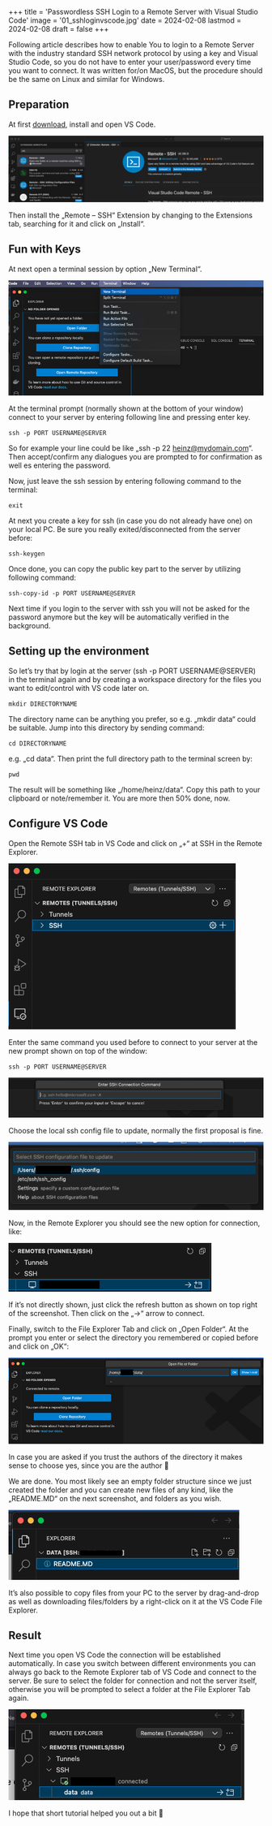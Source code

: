 +++
title = 'Passwordless SSH Login to a Remote Server with Visual Studio Code'
image = '01_sshloginvscode.jpg'
date = 2024-02-08
lastmod = 2024-02-08
draft = false
+++

Following article describes how to enable You to login to a Remote Server with the industry standard 
SSH network protocol by using a key and Visual Studio Code, so you do not have to enter your user/password every 
time you want to connect. It was written for/on MacOS, but the procedure should be the same on Linux and similar for Windows.

## Preparation

At first <a href="https://code.visualstudio.com/" target="_blank">download</a>, install and open VS Code.

![Remote SSH](02_grafik.png)

Then install the „Remote – SSH“ Extension by changing to the Extensions tab, searching for it and click on „Install“.

## Fun with Keys

At next open a terminal session by option „New Terminal“.

![New Terminal](03_grafik-1.png)

At the terminal prompt (normally shown at the bottom of your window) connect to your server 
by entering following line and pressing enter key.

```shell
ssh -p PORT USERNAME@SERVER
```

So for example your line could be like „ssh -p 22 heinz@mydomain.com“. 
Then accept/confirm any dialogues you are prompted to for confirmation as well es entering the password.

Now, just leave the ssh session by entering following command to the terminal:

```shell
exit 
```

At next you create a key for ssh (in case you do not already have one) on your local PC. 
Be sure you really exited/disconnected from the server before:

```shell
ssh-keygen
```

Once done, you can copy the public key part to the server by utilizing following command:

```shell
ssh-copy-id -p PORT USERNAME@SERVER
```

Next time if you login to the server with ssh you will not be asked for the password anymore 
but the key will be automatically verified in the background.

## Setting up the environment

So let’s try that by login at the server (ssh -p PORT USERNAME@SERVER) in the terminal again and by creating 
a workspace directory for the files you want to edit/control with VS code later on.

```shell
mkdir DIRECTORYNAME
```

The directory name can be anything you prefer, so e.g. „mkdir data“ could be suitable. 
Jump into this directory by sending command:

```shell
cd DIRECTORYNAME
```

e.g. „cd data“. Then print the full directory path to the terminal screen by:

```shell
pwd
```

The result will be something like „/home/heinz/data“. 
Copy this path to your clipboard or note/remember it. You are more then 50% done, now.

## Configure VS Code

Open the Remote SSH tab in VS Code and click on „+“ at SSH in the Remote Explorer.

![Remote SSH](04_grafik-2.png)

Enter the same command you used before to connect to your server at the new prompt shown on top of the window:

```shell
ssh -p PORT USERNAME@SERVER
```

![SSH Command](05_grafik-3.png)

Choose the local ssh config file to update, normally the first proposal is fine.

![Update Config](06_grafik-5.png)

Now, in the Remote Explorer you should see the new option for connection, like:

![Connect SSH](07_grafik-6.png)

If it’s not directly shown, just click the refresh button as shown on top right of the screenshot. 
Then click on the „->“ arrow to connect.

Finally, switch to the File Explorer Tab and click on „Open Folder“. 
At the prompt you enter or select the directory you remembered or copied before and click on „OK“:

![Open Folder](08_grafik-7.png)

In case you are asked if you trust the authors of the directory it makes sense to choose yes, since you are the author 🙂

We are done. You most likely see an empty folder structure since we just created the folder and you can 
create new files of any kind, like the „README.MD“ on the next screenshot, and folders as you wish.

![New File](09_Unbenannt.png)

It’s also possible to copy files from your PC to the server by drag-and-drop as well as downloading 
files/folders by a right-click on it at the VS Code File Explorer.

## Result

Next time you open VS Code the connection will be established automatically. 
In case you switch between different environments you can always go back to the Remote Explorer 
tab of VS Code and connect to the server. Be sure to select the folder for connection and not the server itself, 
otherwise you will be prompted to select a folder at the File Explorer Tab again.

![Result](10_grafik-8.png)

I hope that short tutorial helped you out a bit 🙂

